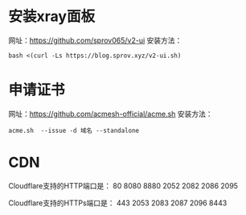 # 安装xray面板

网址：https://github.com/sprov065/v2-ui
安装方法：

```shell
bash <(curl -Ls https://blog.sprov.xyz/v2-ui.sh)
```

# 申请证书

网址：https://github.com/acmesh-official/acme.sh
安装方法：

```shell
acme.sh  --issue -d 域名 --standalone
```
# CDN

Cloudflare支持的HTTP端口是：
80
8080
8880
2052
2082
2086
2095

Cloudflare支持的HTTPs端口是：
443
2053
2083
2087
2096
8443